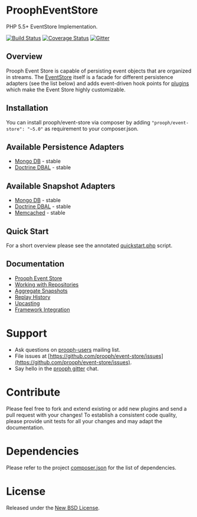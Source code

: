 ProophEventStore
===================
PHP 5.5+ EventStore Implementation.

[![Build Status](https://travis-ci.org/prooph/event-store.svg?branch=master)](https://travis-ci.org/prooph/event-store)
[![Coverage Status](https://coveralls.io/repos/prooph/event-store/badge.svg?branch=master&service=github)](https://coveralls.io/github/prooph/event-store?branch=master)
[![Gitter](https://badges.gitter.im/Join%20Chat.svg)](https://gitter.im/prooph/improoph)

## Overview

Prooph Event Store is capable of persisting event objects that are organized in streams. The [EventStore](src/EventStore.php)
itself is a facade for different persistence adapters (see the list below) and adds event-driven hook points for [plugins](src/Plugin/Plugin.php)
which make the Event Store highly customizable.

## Installation

You can install prooph/event-store via composer by adding `"prooph/event-store": "~5.0"` as requirement to your composer.json.

## Available Persistence Adapters
- [Mongo DB](https://github.com/prooph/event-store-mongodb-adapter) - stable
- [Doctrine DBAL](https://github.com/prooph/event-store-doctrine-adapter) - stable

## Available Snapshot Adapters
- [Mongo DB](https://github.com/prooph/snapshot-mongodb-adapter) - stable
- [Doctrine DBAL](https://github.com/prooph/snapshot-doctrine-adapter) - stable
- [Memcached](https://github.com/prooph/snapshot-memcached-adapter) - stable

## Quick Start

For a short overview please see the annotated [quickstart.php](examples/quickstart.php) script.

## Documentation

- [Prooph Event Store](docs/event_store.md)
- [Working with Repositories](docs/repositories.md)
- [Aggregate Snapshots](docs/snapshots.md)
- [Replay History](docs/replay_history.md)
- [Upcasting](docs/upcasting.md)
- [Framework Integration](docs/interop_factories.md)

# Support

- Ask questions on [prooph-users](https://groups.google.com/forum/?hl=de#!forum/prooph) mailing list.
- File issues at [https://github.com/prooph/event-store/issues](https://github.com/prooph/event-store/issues).
- Say hello in the [prooph gitter](https://gitter.im/prooph/improoph) chat.

# Contribute

Please feel free to fork and extend existing or add new plugins and send a pull request with your changes!
To establish a consistent code quality, please provide unit tests for all your changes and may adapt the documentation.

# Dependencies

Please refer to the project [composer.json](composer.json) for the list of dependencies.

# License

Released under the [New BSD License](LICENSE).

